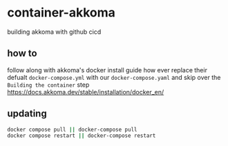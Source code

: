 # container-akkoma
building akkoma with github cicd


## how to
follow along with akkoma's docker install guide how ever replace their defualt `docker-compose.yml` with our `docker-compose.yaml` and skip over the `Building the container` step
https://docs.akkoma.dev/stable/installation/docker_en/

## updating
```sh
docker compose pull || docker-compose pull
docker compose restart || docker-compose restart
```
